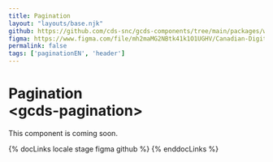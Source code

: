 ```yaml
---
title: Pagination
layout: "layouts/base.njk"
github: https://github.com/cds-snc/gcds-components/tree/main/packages/web/src/components/gcds-pagination
figma: https://www.figma.com/file/mh2maMG2NBtk41k1O1UGHV/Canadian-Digital-Service%E2%80%A8---GC-Design-System?node-id=1431%3A5269&t=ciEmm7GYyGAY73zZ-0
permalink: false
tags: ['paginationEN', 'header']
---
```


# Pagination <br>&lt;gcds-pagination&gt;

This component is coming soon.

{% docLinks locale stage figma github %}
{% enddocLinks %}

<br/>
